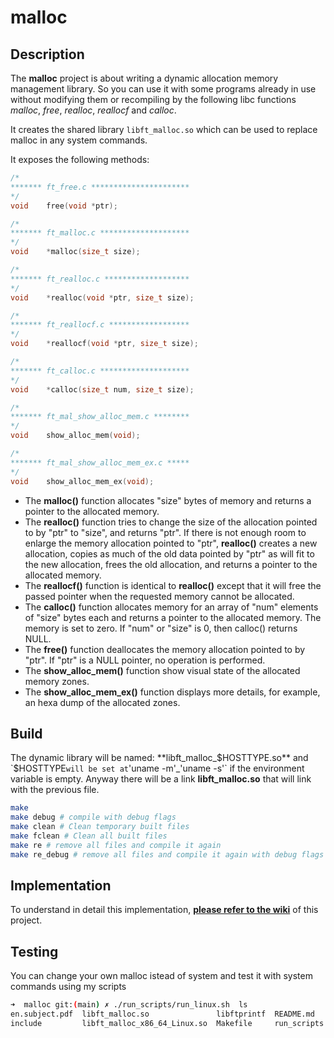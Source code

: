 # malloc

## Description

The **malloc** project is about writing a dynamic allocation memory management library. So you can use it with some programs already in use without modifying them or recompiling by the following libc functions _malloc_, _free_, _realloc_, _reallocf_ and _calloc_. 

It creates the shared library `libft_malloc.so` which can be used to replace malloc in any system commands.

It exposes the following methods:
```c
/*
******* ft_free.c **********************
*/
void	free(void *ptr);

/*
******* ft_malloc.c ********************
*/
void	*malloc(size_t size);

/*
******* ft_realloc.c *******************
*/
void	*realloc(void *ptr, size_t size);

/*
******* ft_reallocf.c ******************
*/
void	*reallocf(void *ptr, size_t size);

/*
******* ft_calloc.c ********************
*/
void	*calloc(size_t num, size_t size);

/*
******* ft_mal_show_alloc_mem.c ********
*/
void	show_alloc_mem(void);

/*
******* ft_mal_show_alloc_mem_ex.c *****
*/
void	show_alloc_mem_ex(void);
```

* The **malloc()** function allocates "size" bytes of memory and returns a pointer to the allocated memory.
* The **realloc()** function tries to change the size of the allocation pointed to by "ptr" to "size", and returns "ptr". If there is not enough room to enlarge the memory allocation pointed to "ptr", **realloc()** creates a new allocation, copies as much of the old data pointed by "ptr" as will fit to the new allocation, frees the old allocation, and returns a pointer to the allocated memory.
* The **reallocf()** function is identical to **realloc()** except that it will free the passed pointer when the requested memory cannot be allocated.
* The **calloc()** function allocates memory for an array of "num" elements of "size" bytes each and returns a pointer to the allocated memory. The memory is set to zero. If "num" or "size" is 0, then calloc() returns NULL.
* The **free()** function deallocates the memory allocation pointed to by "ptr". If "ptr" is a NULL pointer, no operation is performed.
* The **show_alloc_mem()** function show visual state of the allocated memory zones.
* The **show_alloc_mem_ex()** function displays more details, for example, an hexa dump of the allocated zones.

## Build

The dynamic library will be named: **libft_malloc_$HOSTTYPE.so** and `$HOSTTYPE` will be set at `'uname -m'_'uname -s'` if the environment variable is empty. Anyway there will be a link **libft_malloc.so** that will link with the previous file.

```bash
make
make debug # compile with debug flags
make clean # Clean temporary built files
make fclean # Clean all built files
make re # remove all files and compile it again
make re_debug # remove all files and compile it again with debug flags
```

## Implementation

To understand in detail this implementation, [**please refer to the wiki**](https://github.com/fica99/malloc/wiki) of this project.

## Testing

You can change your own malloc istead of system and test it with system commands using my scripts

```bash
➜  malloc git:(main) ✗ ./run_scripts/run_linux.sh  ls     
en.subject.pdf  libft_malloc.so               libftprintf  README.md    src
include         libft_malloc_x86_64_Linux.so  Makefile     run_scripts  tmp
```
